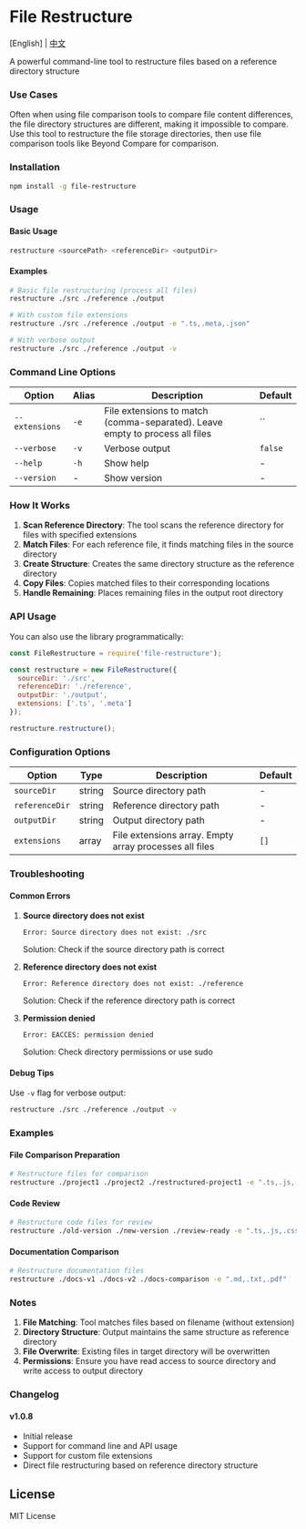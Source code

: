 # File Restructure

[English] | [中文](README.zh-CN.md)

A powerful command-line tool to restructure files based on a reference directory structure

### Use Cases

Often when using file comparison tools to compare file content differences, the file directory structures are different, making it impossible to compare. Use this tool to restructure the file storage directories, then use file comparison tools like Beyond Compare for comparison.

### Installation

```bash
npm install -g file-restructure
```

### Usage

#### Basic Usage

```bash
restructure <sourcePath> <referenceDir> <outputDir>
```

#### Examples

```bash
# Basic file restructuring (process all files)
restructure ./src ./reference ./output

# With custom file extensions
restructure ./src ./reference ./output -e ".ts,.meta,.json"

# With verbose output
restructure ./src ./reference ./output -v
```

### Command Line Options

| Option | Alias | Description | Default |
|--------|-------|-------------|---------|
| `--extensions` | `-e` | File extensions to match (comma-separated). Leave empty to process all files | `` |
| `--verbose` | `-v` | Verbose output | `false` |
| `--help` | `-h` | Show help | - |
| `--version` | - | Show version | - |

### How It Works

1. **Scan Reference Directory**: The tool scans the reference directory for files with specified extensions
2. **Match Files**: For each reference file, it finds matching files in the source directory
3. **Create Structure**: Creates the same directory structure as the reference directory
4. **Copy Files**: Copies matched files to their corresponding locations
5. **Handle Remaining**: Places remaining files in the output root directory



### API Usage

You can also use the library programmatically:

```javascript
const FileRestructure = require('file-restructure');

const restructure = new FileRestructure({
  sourceDir: './src',
  referenceDir: './reference',
  outputDir: './output',
  extensions: ['.ts', '.meta']
});

restructure.restructure();
```

### Configuration Options

| Option | Type | Description | Default |
|--------|------|-------------|---------|
| `sourceDir` | string | Source directory path | - |
| `referenceDir` | string | Reference directory path | - |
| `outputDir` | string | Output directory path | - |
| `extensions` | array | File extensions array. Empty array processes all files | `[]` |

### Troubleshooting

#### Common Errors

1. **Source directory does not exist**
   ```
   Error: Source directory does not exist: ./src
   ```
   Solution: Check if the source directory path is correct

2. **Reference directory does not exist**
   ```
   Error: Reference directory does not exist: ./reference
   ```
   Solution: Check if the reference directory path is correct

3. **Permission denied**
   ```
   Error: EACCES: permission denied
   ```
   Solution: Check directory permissions or use sudo

#### Debug Tips

Use `-v` flag for verbose output:
```bash
restructure ./src ./reference ./output -v
```

### Examples

#### File Comparison Preparation
```bash
# Restructure files for comparison
restructure ./project1 ./project2 ./restructured-project1 -e ".ts,.js,.json"
```

#### Code Review
```bash
# Restructure code files for review
restructure ./old-version ./new-version ./review-ready -e ".ts,.js,.css,.html"
```

#### Documentation Comparison
```bash
# Restructure documentation files
restructure ./docs-v1 ./docs-v2 ./docs-comparison -e ".md,.txt,.pdf"
```

### Notes

1. **File Matching**: Tool matches files based on filename (without extension)
2. **Directory Structure**: Output maintains the same structure as reference directory
3. **File Overwrite**: Existing files in target directory will be overwritten
4. **Permissions**: Ensure you have read access to source directory and write access to output directory

### Changelog

#### v1.0.8
- Initial release
- Support for command line and API usage
- Support for custom file extensions
- Direct file restructuring based on reference directory structure

## License

MIT License 